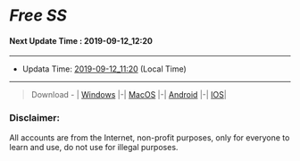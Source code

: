 
# *Free SS*

#### Next Update Time : 2019-09-12_12:20

---
* Updata Time: [2019-09-12_11:20](https://github.com/Geek-007/free-SS/blob/master/2019-09-12_11:20_FreeSS.txt) (Local Time)
---

> Download - | [Windows](https://github.com/shadowsocks/shadowsocks-windows/releases) |-| [MacOS](https://github.com/shadowsocks/shadowsocks-iOS/releases) |-| [Android](https://github.com/shadowsocks/shadowsocks-android/releases) |-| [IOS](https://itunes.apple.com/us/)|

### Disclaimer:
All accounts are from the Internet, non-profit purposes, only for everyone to learn and use, do not use for illegal purposes.
<br>
